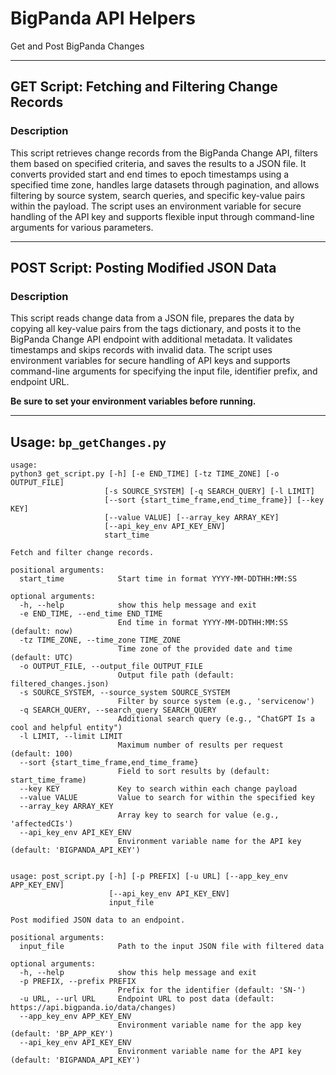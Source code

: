 # BigPanda API Helpers
Get and Post BigPanda Changes

---

## GET Script: Fetching and Filtering Change Records

### Description
This script retrieves change records from the BigPanda Change API, filters them based on specified criteria, and saves the results to a JSON file. It converts provided start and end times to epoch timestamps using a specified time zone, handles large datasets through pagination, and allows filtering by source system, search queries, and specific key-value pairs within the payload. The script uses an environment variable for secure handling of the API key and supports flexible input through command-line arguments for various parameters.

---

## POST Script: Posting Modified JSON Data

### Description
This script reads change data from a JSON file, prepares the data by copying all key-value pairs from the tags dictionary, and posts it to the BigPanda Change API endpoint with additional metadata. It validates timestamps and skips records with invalid data. The script uses environment variables for secure handling of API keys and supports command-line arguments for specifying the input file, identifier prefix, and endpoint URL.

**Be sure to set your environment variables before running.**

---

## Usage: `bp_getChanges.py`

```plaintext
usage: 
python3 get_script.py [-h] [-e END_TIME] [-tz TIME_ZONE] [-o OUTPUT_FILE]
                     [-s SOURCE_SYSTEM] [-q SEARCH_QUERY] [-l LIMIT]
                     [--sort {start_time_frame,end_time_frame}] [--key KEY]
                     [--value VALUE] [--array_key ARRAY_KEY]
                     [--api_key_env API_KEY_ENV]
                     start_time

Fetch and filter change records.

positional arguments:
  start_time            Start time in format YYYY-MM-DDTHH:MM:SS

optional arguments:
  -h, --help            show this help message and exit
  -e END_TIME, --end_time END_TIME
                        End time in format YYYY-MM-DDTHH:MM:SS (default: now)
  -tz TIME_ZONE, --time_zone TIME_ZONE
                        Time zone of the provided date and time (default: UTC)
  -o OUTPUT_FILE, --output_file OUTPUT_FILE
                        Output file path (default: filtered_changes.json)
  -s SOURCE_SYSTEM, --source_system SOURCE_SYSTEM
                        Filter by source system (e.g., 'servicenow')
  -q SEARCH_QUERY, --search_query SEARCH_QUERY
                        Additional search query (e.g., "ChatGPT Is a cool and helpful entity")
  -l LIMIT, --limit LIMIT
                        Maximum number of results per request (default: 100)
  --sort {start_time_frame,end_time_frame}
                        Field to sort results by (default: start_time_frame)
  --key KEY             Key to search within each change payload
  --value VALUE         Value to search for within the specified key
  --array_key ARRAY_KEY
                        Array key to search for value (e.g., 'affectedCIs')
  --api_key_env API_KEY_ENV
                        Environment variable name for the API key (default: 'BIGPANDA_API_KEY')


usage: post_script.py [-h] [-p PREFIX] [-u URL] [--app_key_env APP_KEY_ENV]
                      [--api_key_env API_KEY_ENV]
                      input_file

Post modified JSON data to an endpoint.

positional arguments:
  input_file            Path to the input JSON file with filtered data

optional arguments:
  -h, --help            show this help message and exit
  -p PREFIX, --prefix PREFIX
                        Prefix for the identifier (default: 'SN-')
  -u URL, --url URL     Endpoint URL to post data (default: https://api.bigpanda.io/data/changes)
  --app_key_env APP_KEY_ENV
                        Environment variable name for the app key (default: 'BP_APP_KEY')
  --api_key_env API_KEY_ENV
                        Environment variable name for the API key (default: 'BIGPANDA_API_KEY')
